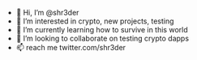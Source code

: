 - 👋 Hi, I’m @shr3der
- 👀 I’m interested in crypto, new projects, testing
- 🌱 I’m currently learning how to survive in this world
- 💞️ I’m looking to collaborate on testing crypto dapps
- 📫  reach me twitter.com/shr3der
